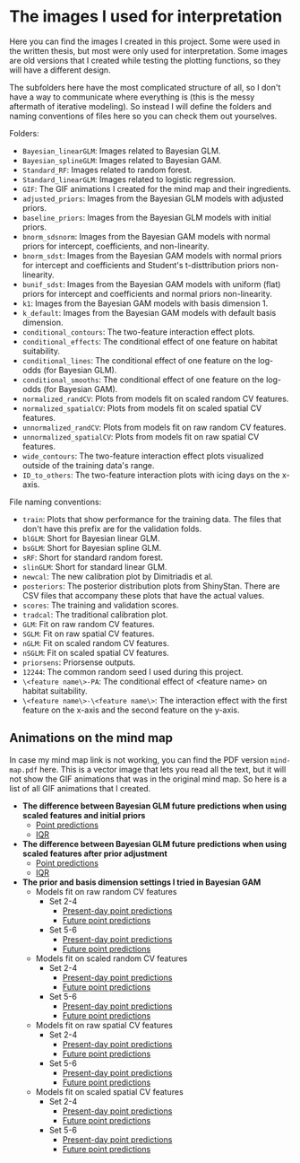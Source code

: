 # The images I used for interpretation

Here you can find the images I created in this project. Some were used in the written thesis, but most were only used for interpretation. Some images are old versions that I created while testing the plotting functions, so they will have a different design.

The subfolders here have the most complicated structure of all, so I don't have a way to communicate where everything is (this is the messy aftermath of iterative modeling). So instead I will define the folders and naming conventions of files here so you can check them out yourselves.

Folders:
* ```Bayesian_linearGLM```: Images related to Bayesian GLM.
* ```Bayesian_splineGLM```: Images related to Bayesian GAM.
* ```Standard_RF```: Images related to random forest.
* ```Standard_linearGLM```: Images related to logistic regression.
* ```GIF```: The GIF animations I created for the mind map and their ingredients.
* ```adjusted_priors```: Images from the Bayesian GLM models with adjusted priors.
* ```baseline_priors```: Images from the Bayesian GLM models with initial priors.
* ```bnorm_sdsnorm```: Images from the Bayesian GAM models with normal priors for intercept, coefficients, and non-linearity.
* ```bnorm_sdst```: Images from the Bayesian GAM models with normal priors for intercept and coefficients and Student's t-disttribution priors non-linearity.
* ```bunif_sdst```: Images from the Bayesian GAM models with uniform (flat) priors for intercept and coefficients and normal priors non-linearity.
* ```k1```: Images from the Bayesian GAM models with basis dimension 1.
* ```k_default```: Images from the Bayesian GAM models with default basis dimension.
* ```conditional_contours```: The two-feature interaction effect plots.
* ```conditional_effects```: The conditional effect of one feature on habitat suitability.
* ```conditional_lines```: The conditional effect of one feature on the log-odds (for Bayesian GLM).
* ```conditional_smooths```: The conditional effect of one feature on the log-odds (for Bayesian GAM).
* ```normalized_randCV```: Plots from models fit on scaled random CV features.
* ```normalized_spatialCV```: Plots from models fit on scaled spatial CV features.
* ```unnormalized_randCV```: Plots from models fit on raw random CV features.
* ```unnormalized_spatialCV```: Plots from models fit on raw spatial CV features.
* ```wide_contours```: The two-feature interaction effect plots visualized outside of the training data's range.
* ```ID_to_others```: The two-feature interaction plots with icing days on the x-axis.

File naming conventions:
* ```train```: Plots that show performance for the training data. The files that don't have this prefix are for the validation folds.
* ```blGLM```: Short for Bayesian linear GLM.
* ```bsGLM```: Short for Bayesian spline GLM.
* ```sRF```: Short for standard random forest.
* ```slinGLM```: Short for standard linear GLM.
* ```newcal```: The new calibration plot by Dimitriadis et al.
* ```posteriors```: The posterior distribution plots from ShinyStan. There are CSV files that accompany these plots that have the actual values.
* ```scores```: The training and validation scores.
* ```tradcal```: The traditional calibration plot.
* ```GLM```: Fit on raw random CV features.
* ```SGLM```: Fit on raw spatial CV features.
* ```nGLM```: Fit on scaled random CV features.
* ```nSGLM```: Fit on scaled spatial CV features.
* ```priorsens```: Priorsense outputs.
* ```12244```: The common random seed I used during this project.
* ```\<feature name\>-PA```: The conditional effect of \<feature name\> on habitat suitability.
* ```\<feature name\>-\<feature name\>```: The interaction effect with the first feature on the x-axis and the second feature on the y-axis.

## Animations on the mind map

In case my mind map link is not working, you can find the PDF version ```mind-map.pdf``` here. This is a vector image that lets you read all the text, but it will not show the GIF animations that was in the original mind map. So here is a list of all GIF animations that I created.

* **The difference between Bayesian GLM future predictions when using scaled features and initial priors**
  * [Point predictions](https://github.com/RyokoNod/sdm-asian-elephants/tree/main/images/Bayesian_linearGLM/baseline_priors/GIF/futurepreds_blGLM_SGLM.gif)
  * [IQR](https://github.com/RyokoNod/sdm-asian-elephants/tree/main/images/Bayesian_linearGLM/baseline_priors/GIF/futureiqr_blGLM_SGLM.gif)
* **The difference between Bayesian GLM future predictions when using scaled features after prior adjustment**
  * [Point predictions](https://github.com/RyokoNod/sdm-asian-elephants/tree/main/images/Bayesian_linearGLM/adjusted_priors/GIF/diff_future_rawscaledSGLM.gif)
  * [IQR](https://github.com/RyokoNod/sdm-asian-elephants/tree/main/images/Bayesian_linearGLM/adjusted_priors/GIF/diff_futureiqr_rawscaledSGLM.gif)
* **The prior and basis dimension settings I tried in Bayesian GAM**
  * Models fit on raw random CV features
    * Set 2-4
      * [Present-day point predictions](https://github.com/RyokoNod/sdm-asian-elephants/tree/main/images/Bayesian_splineGLM/GIF/bnorm_sdst_changek/bsGLM_GLM_present.gif)
      * [Future point predictions](https://github.com/RyokoNod/sdm-asian-elephants/tree/main/images/Bayesian_splineGLM/GIF/bnorm_sdst_changek/bsGLM_GLM_future.gif)
    * Set 5-6
      * [Present-day point predictions](https://github.com/RyokoNod/sdm-asian-elephants/tree/main/images/Bayesian_splineGLM/GIF/defaultk_changeprior/bsGLM_GLM_present.gif)
      * [Future point predictions](https://github.com/RyokoNod/sdm-asian-elephants/tree/main/images/Bayesian_splineGLM/GIF/defaultk_changeprior/bsGLM_GLM_future.gif)
  * Models fit on scaled random CV features
    * Set 2-4
      * [Present-day point predictions](https://github.com/RyokoNod/sdm-asian-elephants/tree/main/images/Bayesian_splineGLM/GIF/bnorm_sdst_changek/bsGLM_nGLM_present.gif)
      * [Future point predictions](https://github.com/RyokoNod/sdm-asian-elephants/tree/main/images/Bayesian_splineGLM/GIF/bnorm_sdst_changek/bsGLM_nGLM_future.gif)
    * Set 5-6
      * [Present-day point predictions](https://github.com/RyokoNod/sdm-asian-elephants/tree/main/images/Bayesian_splineGLM/GIF/defaultk_changeprior/bsGLM_nGLM_present.gif)
      * [Future point predictions](https://github.com/RyokoNod/sdm-asian-elephants/tree/main/images/Bayesian_splineGLM/GIF/defaultk_changeprior/bsGLM_nGLM_future.gif)
  * Models fit on raw spatial CV features
    * Set 2-4
      * [Present-day point predictions](https://github.com/RyokoNod/sdm-asian-elephants/tree/main/images/Bayesian_splineGLM/GIF/bnorm_sdst_changek/bsGLM_SGLM_present.gif)
      * [Future point predictions](https://github.com/RyokoNod/sdm-asian-elephants/tree/main/images/Bayesian_splineGLM/GIF/bnorm_sdst_changek/bsGLM_SGLM_future.gif)
    * Set 5-6
      * [Present-day point predictions](https://github.com/RyokoNod/sdm-asian-elephants/tree/main/images/Bayesian_splineGLM/GIF/defaultk_changeprior/bsGLM_GLM_present.gif)
      * [Future point predictions](https://github.com/RyokoNod/sdm-asian-elephants/tree/main/images/Bayesian_splineGLM/GIF/defaultk_changeprior/bsGLM_GLM_future.gif)
  * Models fit on scaled spatial CV features
    * Set 2-4
      * [Present-day point predictions](https://github.com/RyokoNod/sdm-asian-elephants/tree/main/images/Bayesian_splineGLM/GIF/bnorm_sdst_changek/bsGLM_nSGLM_present.gif)
      * [Future point predictions](https://github.com/RyokoNod/sdm-asian-elephants/tree/main/images/Bayesian_splineGLM/GIF/bnorm_sdst_changek/bsGLM_nSGLM_future.gif)
    * Set 5-6
      * [Present-day point predictions](https://github.com/RyokoNod/sdm-asian-elephants/tree/main/images/Bayesian_splineGLM/GIF/defaultk_changeprior/bsGLM_nSGLM_present.gif)
      * [Future point predictions](https://github.com/RyokoNod/sdm-asian-elephants/tree/main/images/Bayesian_splineGLM/GIF/defaultk_changeprior/bsGLM_nSGLM_future.gif)


